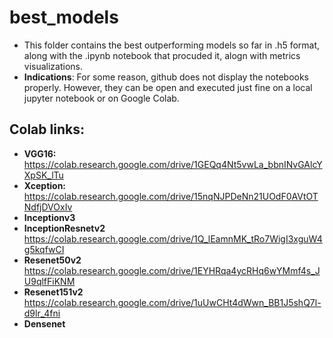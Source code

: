 # best_models 
- This folder contains the best outperforming models so far in .h5 format, along with the .ipynb notebook that procuded it, alogn with metrics visualizations. 
- **Indications**: For some reason, github does not display the notebooks properly. However, they can be open and executed just fine on a local jupyter notebook or on Google Colab. 

## Colab links: 
- **VGG16:** https://colab.research.google.com/drive/1GEQq4Nt5vwLa_bbnINvGAlcYXpSK_lTu
- **Xception:** https://colab.research.google.com/drive/15nqNJPDeNn21UOdF0AVtOTNdfjDVOxIv 
- **Inceptionv3** 
- **InceptionResnetv2** https://colab.research.google.com/drive/1Q_lEamnMK_tRo7WigI3xguW4g5kqfwCI
- **Resenet50v2** https://colab.research.google.com/drive/1EYHRqa4ycRHq6wYMmf4s_JU9qlfFiKNM
- **Resenet151v2**  https://colab.research.google.com/drive/1uUwCHt4dWwn_BB1J5shQ7l-d9lr_4fni
- **Densenet** 
